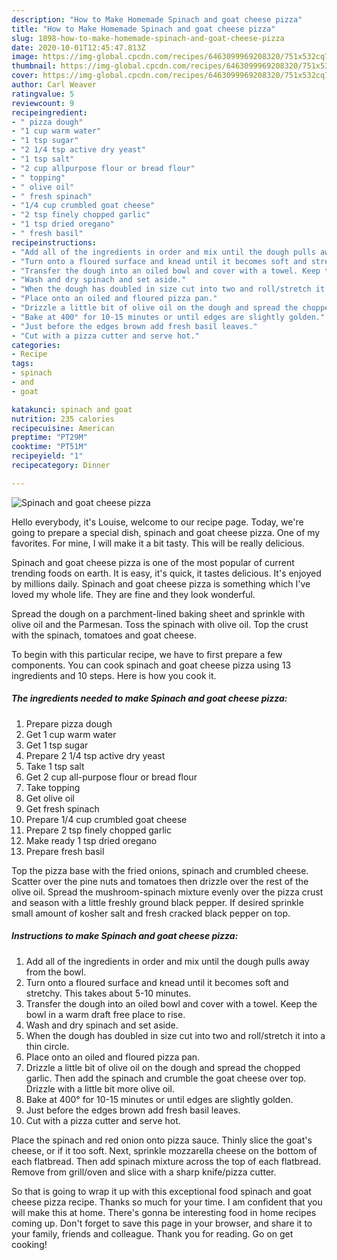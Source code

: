 ```yaml
---
description: "How to Make Homemade Spinach and goat cheese pizza"
title: "How to Make Homemade Spinach and goat cheese pizza"
slug: 1898-how-to-make-homemade-spinach-and-goat-cheese-pizza
date: 2020-10-01T12:45:47.813Z
image: https://img-global.cpcdn.com/recipes/6463099969208320/751x532cq70/spinach-and-goat-cheese-pizza-recipe-main-photo.jpg
thumbnail: https://img-global.cpcdn.com/recipes/6463099969208320/751x532cq70/spinach-and-goat-cheese-pizza-recipe-main-photo.jpg
cover: https://img-global.cpcdn.com/recipes/6463099969208320/751x532cq70/spinach-and-goat-cheese-pizza-recipe-main-photo.jpg
author: Carl Weaver
ratingvalue: 5
reviewcount: 9
recipeingredient:
- " pizza dough"
- "1 cup warm water"
- "1 tsp sugar"
- "2 1/4 tsp active dry yeast"
- "1 tsp salt"
- "2 cup allpurpose flour or bread flour"
- " topping"
- " olive oil"
- " fresh spinach"
- "1/4 cup crumbled goat cheese"
- "2 tsp finely chopped garlic"
- "1 tsp dried oregano"
- " fresh basil"
recipeinstructions:
- "Add all of the ingredients in order and mix until the dough pulls away from the bowl."
- "Turn onto a floured surface and knead until it becomes soft and stretchy. This takes about 5-10 minutes."
- "Transfer the dough into an oiled bowl and cover with a towel. Keep the bowl in a warm draft free place to rise."
- "Wash and dry spinach and set aside."
- "When the dough has doubled in size cut into two and roll/stretch it into a thin circle."
- "Place onto an oiled and floured pizza pan."
- "Drizzle a little bit of olive oil on the dough and spread the chopped garlic. Then add the spinach and crumble the goat cheese over top. Drizzle with a little bit more olive oil."
- "Bake at 400° for 10-15 minutes or until edges are slightly golden."
- "Just before the edges brown add fresh basil leaves."
- "Cut with a pizza cutter and serve hot."
categories:
- Recipe
tags:
- spinach
- and
- goat

katakunci: spinach and goat 
nutrition: 235 calories
recipecuisine: American
preptime: "PT29M"
cooktime: "PT51M"
recipeyield: "1"
recipecategory: Dinner

---
```



![Spinach and goat cheese pizza](https://img-global.cpcdn.com/recipes/6463099969208320/751x532cq70/spinach-and-goat-cheese-pizza-recipe-main-photo.jpg)

Hello everybody, it's Louise, welcome to our recipe page. Today, we're going to prepare a special dish, spinach and goat cheese pizza. One of my favorites. For mine, I will make it a bit tasty. This will be really delicious.

Spinach and goat cheese pizza is one of the most popular of current trending foods on earth. It is easy, it's quick, it tastes delicious. It's enjoyed by millions daily. Spinach and goat cheese pizza is something which I've loved my whole life. They are fine and they look wonderful.

Spread the dough on a parchment-lined baking sheet and sprinkle with olive oil and the Parmesan. Toss the spinach with olive oil. Top the crust with the spinach, tomatoes and goat cheese.


To begin with this particular recipe, we have to first prepare a few components. You can cook spinach and goat cheese pizza using 13 ingredients and 10 steps. Here is how you cook it.

<!--inarticleads1-->

##### The ingredients needed to make Spinach and goat cheese pizza:

1. Prepare  pizza dough
1. Get 1 cup warm water
1. Get 1 tsp sugar
1. Prepare 2 1/4 tsp active dry yeast
1. Take 1 tsp salt
1. Get 2 cup all-purpose flour or bread flour
1. Take  topping
1. Get  olive oil
1. Get  fresh spinach
1. Prepare 1/4 cup crumbled goat cheese
1. Prepare 2 tsp finely chopped garlic
1. Make ready 1 tsp dried oregano
1. Prepare  fresh basil


Top the pizza base with the fried onions, spinach and crumbled cheese. Scatter over the pine nuts and tomatoes then drizzle over the rest of the olive oil. Spread the mushroom-spinach mixture evenly over the pizza crust and season with a little freshly ground black pepper. If desired sprinkle small amount of kosher salt and fresh cracked black pepper on top. 

<!--inarticleads2-->

##### Instructions to make Spinach and goat cheese pizza:

1. Add all of the ingredients in order and mix until the dough pulls away from the bowl.
1. Turn onto a floured surface and knead until it becomes soft and stretchy. This takes about 5-10 minutes.
1. Transfer the dough into an oiled bowl and cover with a towel. Keep the bowl in a warm draft free place to rise.
1. Wash and dry spinach and set aside.
1. When the dough has doubled in size cut into two and roll/stretch it into a thin circle.
1. Place onto an oiled and floured pizza pan.
1. Drizzle a little bit of olive oil on the dough and spread the chopped garlic. Then add the spinach and crumble the goat cheese over top. Drizzle with a little bit more olive oil.
1. Bake at 400° for 10-15 minutes or until edges are slightly golden.
1. Just before the edges brown add fresh basil leaves.
1. Cut with a pizza cutter and serve hot.


Place the spinach and red onion onto pizza sauce. Thinly slice the goat&#39;s cheese, or if it too soft. Next, sprinkle mozzarella cheese on the bottom of each flatbread. Then add spinach mixture across the top of each flatbread. Remove from grill/oven and slice with a sharp knife/pizza cutter. 

So that is going to wrap it up with this exceptional food spinach and goat cheese pizza recipe. Thanks so much for your time. I am confident that you will make this at home. There's gonna be interesting food in home recipes coming up. Don't forget to save this page in your browser, and share it to your family, friends and colleague. Thank you for reading. Go on get cooking!
